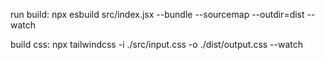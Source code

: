 
run build: npx esbuild src/index.jsx --bundle --sourcemap --outdir=dist --watch

build css: npx tailwindcss -i ./src/input.css -o ./dist/output.css --watch